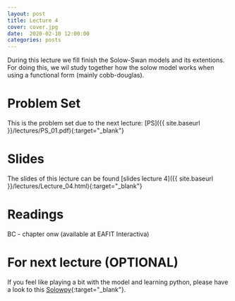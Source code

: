 ```yaml
---
layout: post
title: Lecture 4
cover: cover.jpg
date:  2020-02-10 12:00:00
categories: posts
---
```


During this lecture we fill finish the Solow-Swan models and its extentions. For doing this, we wil study together how the solow model works when using a functional form (mainly cobb-douglas).

# Problem Set

This is the problem set due to the next lecture: [PS]({{ site.baseurl }}/lectures/PS_01.pdf){:target="_blank"}


# Slides

The slides of this lecture can be found [slides lecture 4]({{ site.baseurl }}/lectures/Lecture_04.html){:target="_blank"}

# Readings

BC - chapter onw (available at EAFIT Interactiva)


# For next lecture (OPTIONAL)

If you feel like playing a bit with the model and learning python, please have a look to this [Solowpy](https://github.com/solowPy/solowPy){:target="_blank"}.
